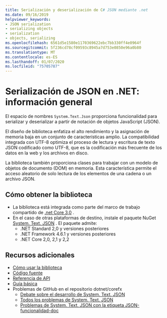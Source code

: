 ```yaml
---
title: Serialización y deserialización de C# JSON mediante .net
ms.date: 09/16/2019
helpviewer_keywords:
- JSON serialization
- serializing objects
- serialization
- objects, serializing
ms.openlocfilehash: 6561d5e1580e1170369622ebc7bb330ff4e0964f
ms.sourcegitcommit: 5f236cd78cf09593c8945a7d753e0850e96a0b80
ms.translationtype: MT
ms.contentlocale: es-ES
ms.lasthandoff: 01/07/2020
ms.locfileid: "75705787"
---
```

# <a name="json-serialization-in-net---overview"></a>Serialización de JSON en .NET: información general

El espacio de nombres `System.Text.Json` proporciona funcionalidad para serializar y deserializar a partir de notación de objetos JavaScript (JSON).

El diseño de biblioteca enfatiza el alto rendimiento y la asignación de memoria baja en un conjunto de características amplio. La compatibilidad integrada con UTF-8 optimiza el proceso de lectura y escritura de texto JSON codificado como UTF-8, que es la codificación más frecuente de los datos en la web y los archivos en disco.

La biblioteca también proporciona clases para trabajar con un modelo de objetos de documento (DOM) en memoria. Esta característica permite el acceso aleatorio de solo lectura de los elementos de una cadena o un archivo JSON. 

## <a name="how-to-get-the-library"></a>Cómo obtener la biblioteca

* La biblioteca está integrada como parte del marco de trabajo compartido de [.net Core 3,0](https://aka.ms/netcore3download) .
* En el caso de otras plataformas de destino, instale el paquete NuGet [System. Text. JSON](https://www.nuget.org/packages/System.Text.Json) . El paquete admite:
  * .NET Standard 2,0 y versiones posteriores
  * .NET Framework 4.6.1 y versiones posteriores
  * .NET Core 2,0, 2,1 y 2,2

## <a name="additional-resources"></a>Recursos adicionales

* [Cómo usar la biblioteca](system-text-json-how-to.md)
* [Código fuente](https://github.com/dotnet/runtime/tree/master/src/libraries/System.Text.Json)
* [Referencia de API](xref:System.Text.Json)
* [Guía básica](https://github.com/dotnet/runtime/blob/master/src/libraries/System.Text.Json/roadmap/README.md)
* Problemas de GitHub en el repositorio dotnet/corefx
  * [Debate sobre el desarrollo de System. Text. JSON](https://github.com/dotnet/corefx/issues/33115) <!-- TODO: Issues are still not moved to the new repo-->
  * [Todos los problemas de System. Text. JSON](https://github.com/dotnet/runtime/issues?q=is%3Aopen+is%3Aissue+label%3Aarea-System.Text.Json)
  * [Problemas de System. Text. JSON con la etiqueta JSON-funcionalidad-doc](https://github.com/dotnet/runtime/labels/json-functionality-doc)
